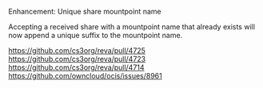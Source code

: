 Enhancement: Unique share mountpoint name

Accepting a received share with a mountpoint name that already exists will now append a unique suffix to the mountpoint name.

https://github.com/cs3org/reva/pull/4725
https://github.com/cs3org/reva/pull/4723
https://github.com/cs3org/reva/pull/4714
https://github.com/owncloud/ocis/issues/8961
